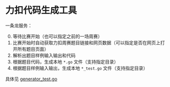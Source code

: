 # 力扣代码生成工具

一条龙服务：

0. 等待比赛开始（也可以指定之前的一场周赛）
1. 比赛开始时自动获取力扣周赛题目链接和网页数据（可以指定是否在网页上打开所有题目页面）
2. 解析出题目样例输入输出和代码
3. 根据题目代码，生成本地 `*.go` 文件（支持指定目录）
4. 根据题目样例输入输出，生成本地 `*_test.go` 文件（支持指定目录）

具体见 [generator_test.go](generator_test.go)
